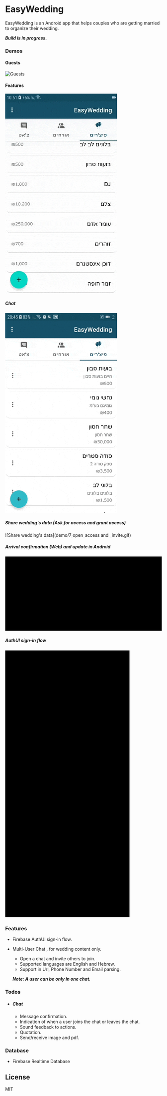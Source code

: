 # EasyWedding

EasyWedding is an Android app that helps couples who are getting married to organize their wedding.

***Build is in progress.***

### Demos

#### Guests
![Guests](demo/6_guests.gif)
#### Features
![Features](demo/5_features.gif)
##### Chat
![Chat](demo/1_Chat.gif)
##### Share wedding's data (Ask for access and grant access)
![Share wedding's data](demo/7_open_access and _invite.gif)
##### Arrival confirmation (Web) and update in Android
![Arrival confirmation](demo/8_arrival_confirmation.gif)
##### AuthUI sign-in flow
![AuthUI sign-in flow](demo/0_AuthUI.gif)

### Features
  - Firebase AuthUI sign-in flow.
  - Multi-User Chat , for wedding content only.
    - Open a chat and invite others to join.
    - Supported languages are English and Hebrew.
    - Support in Url, Phone Number and Email parsing.
    
    ***Note: A user can be only in one chat.***

### Todos
- ##### Chat
   - Message confirmation.
   - Indication of when a user joins the chat or leaves the chat.
   - Sound feedback to actions.
   - Quotation.
   - Send/receive image and pdf.
   
### Database
 - Firebase Realtime Database 
     
License
----

MIT
